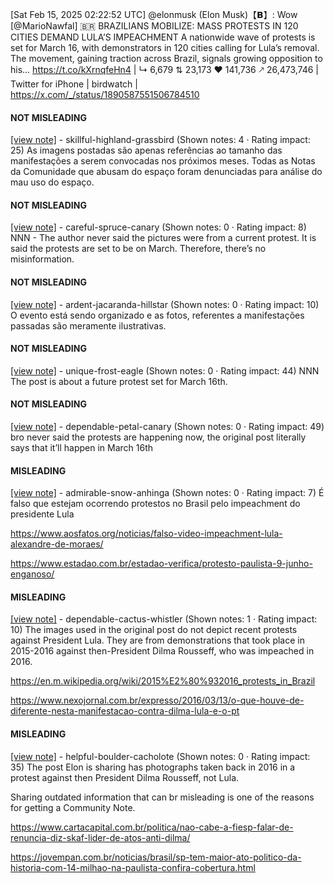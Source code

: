 [Sat Feb 15, 2025 02:22:52 UTC] @elonmusk (Elon Musk)【𝗕】: Wow [@MarioNawfal] 🇧🇷 BRAZILIANS MOBILIZE: MASS PROTESTS IN 120 CITIES DEMAND LULA’S IMPEACHMENT A nationwide wave of protests is set for March 16, with demonstrators in 120 cities calling for Lula’s removal.  The movement, gaining traction across Brazil, signals growing opposition to his… https://t.co/kXrnqfeHn4 | ↳ 6,679 ⇅ 23,173 ♥ 141,736 🡕 26,473,746 | Twitter for iPhone | birdwatch | https://x.com/_/status/1890587551506784510

#### NOT MISLEADING

[[view note]](https://x.com/i/birdwatch/n/1890763082894368861) - skillful-highland-grassbird (Shown notes: 4 · Rating impact: 25)
As imagens postadas são apenas referências ao tamanho das manifestações a serem convocadas nos próximos meses. Todas as Notas da Comunidade que abusam do espaço foram denunciadas para análise do mau uso do espaço.

#### NOT MISLEADING

[[view note]](https://x.com/i/birdwatch/n/1890731878304358586) - careful-spruce-canary (Shown notes: 0 · Rating impact: 8)
NNN - The author never said the pictures were from a current protest. It is said the protests are set to be on March. Therefore, there’s no misinformation. 

#### NOT MISLEADING

[[view note]](https://x.com/i/birdwatch/n/1890684236698443929) - ardent-jacaranda-hillstar (Shown notes: 0 · Rating impact: 10)
O evento está sendo organizado e as fotos, referentes a manifestações passadas são meramente ilustrativas.

#### NOT MISLEADING

[[view note]](https://x.com/i/birdwatch/n/1890616323509559735) - unique-frost-eagle (Shown notes: 0 · Rating impact: 44)
NNN
The post is about a future protest set for March 16th.

#### NOT MISLEADING

[[view note]](https://x.com/i/birdwatch/n/1890611285206741067) - dependable-petal-canary (Shown notes: 0 · Rating impact: 49)
bro never said the protests are happening now, the original post literally says that it’ll happen in March 16th

#### MISLEADING

[[view note]](https://x.com/i/birdwatch/n/1890746094113472992) - admirable-snow-anhinga (Shown notes: 0 · Rating impact: 7)
É falso que estejam ocorrendo protestos no Brasil pelo impeachment do presidente Lula

https://www.aosfatos.org/noticias/falso-video-impeachment-lula-alexandre-de-moraes/

https://www.estadao.com.br/estadao-verifica/protesto-paulista-9-junho-enganoso/

#### MISLEADING

[[view note]](https://x.com/i/birdwatch/n/1890717959728796121) - dependable-cactus-whistler (Shown notes: 1 · Rating impact: 10)
The images used in the original post do not depict recent protests against President Lula. They are from demonstrations that took place in 2015-2016 against then-President Dilma Rousseff, who was impeached in 2016.

https://en.m.wikipedia.org/wiki/2015%E2%80%932016_protests_in_Brazil

https://www.nexojornal.com.br/expresso/2016/03/13/o-que-houve-de-diferente-nesta-manifestacao-contra-dilma-lula-e-o-pt

#### MISLEADING

[[view note]](https://x.com/i/birdwatch/n/1890608947436089708) - helpful-boulder-cacholote (Shown notes: 0 · Rating impact: 35)
The post Elon is sharing has photographs taken back in 2016 in a protest against then President Dilma Rousseff, not Lula.

Sharing outdated information that can br misleading is one of the reasons for getting a Community Note.

https://www.cartacapital.com.br/politica/nao-cabe-a-fiesp-falar-de-renuncia-diz-skaf-lider-de-atos-anti-dilma/

https://jovempan.com.br/noticias/brasil/sp-tem-maior-ato-politico-da-historia-com-14-milhao-na-paulista-confira-cobertura.html

